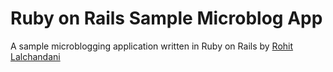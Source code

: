 # Ruby on Rails Sample Microblog App

A sample microblogging application written in Ruby on Rails by [Rohit Lalchandani](http://www.rohitlalchandani.com)

